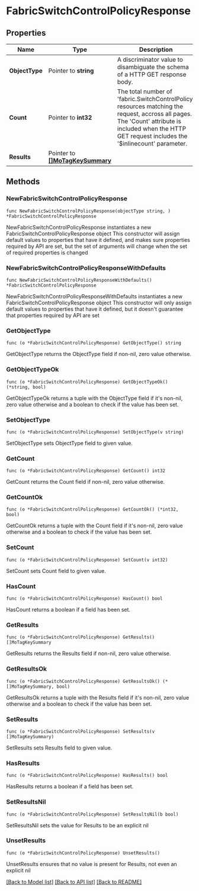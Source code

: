 # FabricSwitchControlPolicyResponse

## Properties

Name | Type | Description | Notes
------------ | ------------- | ------------- | -------------
**ObjectType** | Pointer to **string** | A discriminator value to disambiguate the schema of a HTTP GET response body. | 
**Count** | Pointer to **int32** | The total number of &#39;fabric.SwitchControlPolicy&#39; resources matching the request, accross all pages. The &#39;Count&#39; attribute is included when the HTTP GET request includes the &#39;$inlinecount&#39; parameter. | [optional] 
**Results** | Pointer to [**[]MoTagKeySummary**](mo.TagKeySummary.md) |  | [optional] 

## Methods

### NewFabricSwitchControlPolicyResponse

`func NewFabricSwitchControlPolicyResponse(objectType string, ) *FabricSwitchControlPolicyResponse`

NewFabricSwitchControlPolicyResponse instantiates a new FabricSwitchControlPolicyResponse object
This constructor will assign default values to properties that have it defined,
and makes sure properties required by API are set, but the set of arguments
will change when the set of required properties is changed

### NewFabricSwitchControlPolicyResponseWithDefaults

`func NewFabricSwitchControlPolicyResponseWithDefaults() *FabricSwitchControlPolicyResponse`

NewFabricSwitchControlPolicyResponseWithDefaults instantiates a new FabricSwitchControlPolicyResponse object
This constructor will only assign default values to properties that have it defined,
but it doesn't guarantee that properties required by API are set

### GetObjectType

`func (o *FabricSwitchControlPolicyResponse) GetObjectType() string`

GetObjectType returns the ObjectType field if non-nil, zero value otherwise.

### GetObjectTypeOk

`func (o *FabricSwitchControlPolicyResponse) GetObjectTypeOk() (*string, bool)`

GetObjectTypeOk returns a tuple with the ObjectType field if it's non-nil, zero value otherwise
and a boolean to check if the value has been set.

### SetObjectType

`func (o *FabricSwitchControlPolicyResponse) SetObjectType(v string)`

SetObjectType sets ObjectType field to given value.


### GetCount

`func (o *FabricSwitchControlPolicyResponse) GetCount() int32`

GetCount returns the Count field if non-nil, zero value otherwise.

### GetCountOk

`func (o *FabricSwitchControlPolicyResponse) GetCountOk() (*int32, bool)`

GetCountOk returns a tuple with the Count field if it's non-nil, zero value otherwise
and a boolean to check if the value has been set.

### SetCount

`func (o *FabricSwitchControlPolicyResponse) SetCount(v int32)`

SetCount sets Count field to given value.

### HasCount

`func (o *FabricSwitchControlPolicyResponse) HasCount() bool`

HasCount returns a boolean if a field has been set.

### GetResults

`func (o *FabricSwitchControlPolicyResponse) GetResults() []MoTagKeySummary`

GetResults returns the Results field if non-nil, zero value otherwise.

### GetResultsOk

`func (o *FabricSwitchControlPolicyResponse) GetResultsOk() (*[]MoTagKeySummary, bool)`

GetResultsOk returns a tuple with the Results field if it's non-nil, zero value otherwise
and a boolean to check if the value has been set.

### SetResults

`func (o *FabricSwitchControlPolicyResponse) SetResults(v []MoTagKeySummary)`

SetResults sets Results field to given value.

### HasResults

`func (o *FabricSwitchControlPolicyResponse) HasResults() bool`

HasResults returns a boolean if a field has been set.

### SetResultsNil

`func (o *FabricSwitchControlPolicyResponse) SetResultsNil(b bool)`

 SetResultsNil sets the value for Results to be an explicit nil

### UnsetResults
`func (o *FabricSwitchControlPolicyResponse) UnsetResults()`

UnsetResults ensures that no value is present for Results, not even an explicit nil

[[Back to Model list]](../README.md#documentation-for-models) [[Back to API list]](../README.md#documentation-for-api-endpoints) [[Back to README]](../README.md)


